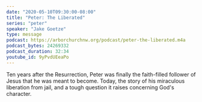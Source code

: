 ```yaml
---
date: "2020-05-10T09:30:00-08:00"
title: "Peter: The Liberated"
series: "peter"
speaker: "Jake Goetze"
type: message
podcast: https://arborchurchnw.org/podcast/peter-the-liberated.m4a
podcast_bytes: 24269332
podcast_duration: 32:34
youtube_id: 9yPvdUEeaPo
---
```


Ten years after the Resurrection, Peter was finally the faith-filled follower of Jesus that he was meant to become. Today, the story of his miraculous liberation from jail, and a tough question it raises concerning God's character.
